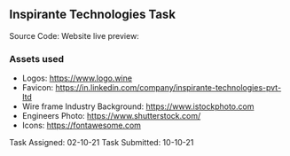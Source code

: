 ## Inspirante Technologies Task

Source Code:
Website live preview: 

### Assets used
- Logos: https://www.logo.wine
- Favicon: https://in.linkedin.com/company/inspirante-technologies-pvt-ltd
- Wire frame Industry Background: https://www.istockphoto.com
- Engineers Photo: https://www.shutterstock.com/
- Icons: https://fontawesome.com

Task Assigned: 02-10-21
Task Submitted: 10-10-21
 
